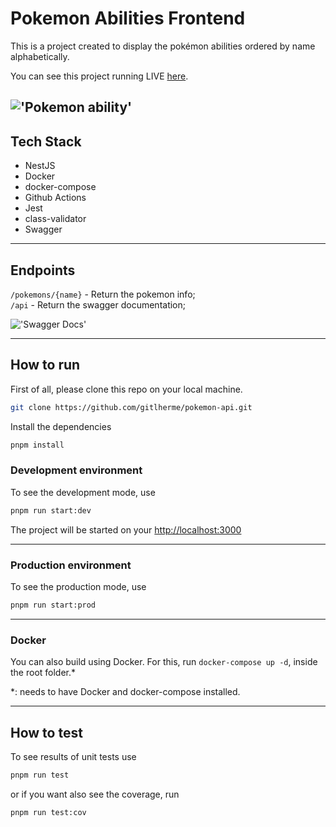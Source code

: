 # Pokemon Abilities Frontend
This is a project created to display the pokémon abilities ordered by name alphabetically.

You can see this project running LIVE [here]('https://pokemon-api-0r35.onrender.com/pokemons/pikachu').

!['Pokemon ability'](https://i.imgur.com/zXK4qii.png)
---

## Tech Stack
- NestJS
- Docker
- docker-compose
- Github Actions
- Jest
- class-validator
- Swagger
---

## Endpoints
`/pokemons/{name}` - Return the pokemon info; <br>
`/api` - Return the swagger documentation;

!['Swagger Docs'](https://i.imgur.com/NvfXtEQ.png)

---

## How to run

First of all, please clone this repo on your local machine.
```bash
git clone https://github.com/gitlherme/pokemon-api.git
```

Install the dependencies
```bash
pnpm install 
```

### Development environment
To see the development mode, use
```bash
pnpm run start:dev
```

The project will be started on your [http://localhost:3000](http://localhost:3000)

---

### Production environment

To see the production mode, use
```bash
pnpm run start:prod
```
---

### Docker

You can also build using Docker. For this, run `docker-compose up -d`, inside the root folder.*

*: needs to have Docker and docker-compose installed.

---

## How to test
To see results of unit tests use
```bash
pnpm run test
```
or if you want also see the coverage, run
```bash
pnpm run test:cov
```